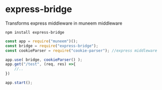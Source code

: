 # express-bridge

Transforms express middleware in muneem middleware

```
npm install express-bridge
```

```js
const app = require("muneem")();
const bridge = require("express-bridge");
const cookieParser = require("cookie-parser"); //express middleware

app.use( bridge, cookieParser() );
app.get("/test", (req, res) =>{
    //..
})

app.start();
```